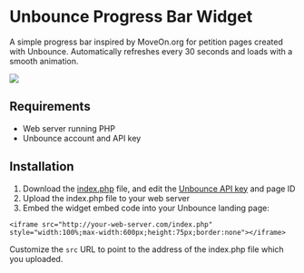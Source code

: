 # Unbounce Progress Bar Widget

A simple progress bar inspired by MoveOn.org for petition pages created with Unbounce. Automatically refreshes every 30 seconds and loads with a smooth animation.

![](https://www.dropbox.com/s/snkh2evt0a2fx4a/Screenshot%202020-04-17%2020.34.01.png?raw=1)

## Requirements

* Web server running PHP
* Unbounce account and API key

## Installation

1. Download the [index.php](index.php) file, and edit the [Unbounce API key](https://developer.unbounce.com/getting_started/#api-keys) and page ID
2. Upload the index.php file to your web server
3. Embed the widget embed code into your Unbounce landing page:

```
<iframe src="http://your-web-server.com/index.php" style="width:100%;max-width:600px;height:75px;border:none"></iframe>
```

Customize the `src` URL to point to the address of the index.php file which you uploaded.
